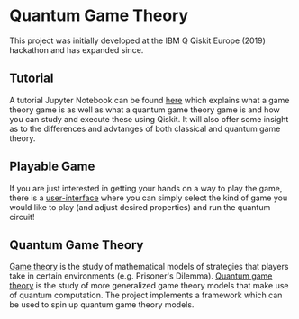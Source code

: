 # Quantum Game Theory
This project was initially developed at the IBM Q Qiskit Europe (2019) hackathon and has expanded since.

## Tutorial
A tutorial Jupyter Notebook can be found [here](https://github.com/desireevl/quantum-game-theory/blob/master/notebooks/quantum_game_theory.ipynb) which explains what a game theory game is as well as what a quantum game theory game is and how you can study and execute these using Qiskit. It will also offer some insight as to the differences and advtanges of both classical and quantum game theory.

## Playable Game
If you are just interested in getting your hands on a way to play the game, there is a [user-interface](http://quantum-game.desireevl.com/) where you can simply select the kind of game you would like to play (and adjust desired properties) and run the quantum circuit!

## Quantum Game Theory

[Game theory](https://en.wikipedia.org/wiki/Game_theory) is the study of mathematical models of strategies that players take in certain environments (e.g. Prisoner's Dilemma). [Quantum game theory](https://en.wikipedia.org/wiki/Quantum_game_theory) is the study of more generalized game theory models that make use of quantum computation. The project implements a framework which can be used to spin up quantum game theory models.